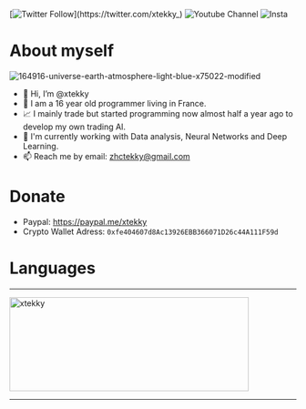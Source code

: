[![Twitter Follow](https://img.shields.io/twitter/follow/xtekky_.svg?style=social&label=xtekky_)](https://twitter.com/xtekky_)                                                     ![Youtube Channel](https://img.shields.io/youtube/channel/subscribers/UC6JZx44gSD6-X_8xZoTMXUg?style=social)
![Insta](https://img.shields.io/twitter/follow/xtekky?label=Instagram&logo=instagram&logoColor=red&style=social)

# About myself
![164916-universe-earth-atmosphere-light-blue-x75022-modified](https://user-images.githubusercontent.com/98614666/156952560-b1cea969-317a-45c0-82b4-33da0489973c.png)

- 👋 Hi, I’m @xtekky
- 👀 I am a 16 year old programmer living in France.
- 📈 I mainly trade but started programming now almost half a year ago to develop my own trading AI.
- 🌱 I'm currently working with Data analysis, Neural Networks and Deep Learning.
- 📫 Reach me by email: zhctekky@gmail.com

# Donate
- Paypal: https://paypal.me/xtekky
- Crypto Wallet Adress: `0xfe404607d8Ac13926EBB366071D26c44A111F59d`

# Languages
<hr>
<p align="left">
    <img src="https://github-readme-stats.vercel.app/api/top-langs/?username=xtekky&&langs_count=8&layout=compact&theme=dark" alt="xtekky" height="165" width="420"/>
</p>
<hr>
